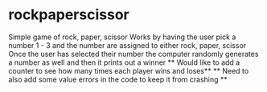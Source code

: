 # rockpaperscissor
Simple game of rock, paper, scissor
Works by having the user pick a number 1 - 3 and the number are assigned to either rock, paper, scissor 
Once the user has selected their number the computer randomly generates a number as well and then it prints out a winner 
** Would like to add a counter to see how many times each player wins and loses**
** Need to also add some value errors in the code to keep it from crashing **
